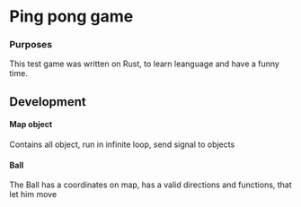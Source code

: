 # Ping pong game

### Purposes

This test game was written on Rust, to learn leanguage and have a funny time.

## Development

#### Map object

Contains all object, run in infinite loop, send signal to objects

#### Ball

The Ball has a coordinates on map, has a valid directions and functions, that let him move
